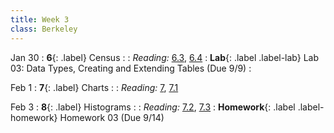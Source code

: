 ```yaml
---
title: Week 3
class: Berkeley
---
```


Jan 30
: **6**{: .label} Census
  : <!--[Slides](#) &#8226; [Demos](#) &#8226; [Video](#)-->
: *Reading:* [6.3](https://inferentialthinking.com/chapters/06/3/Example_Population_Trends.html), [6.4](https://inferentialthinking.com/chapters/06/4/Example_Sex_Ratios.html)
: **Lab**{: .label .label-lab} Lab 03: Data Types, Creating and Extending Tables (Due 9/9)
  : <!--[Lab 03 Worksheet](#)-->

Feb 1
: **7**{: .label} Charts
  : <!--[Slides](#) &#8226; [Demos](#) &#8226; [Video](#)-->
: *Reading:* [7](https://inferentialthinking.com/chapters/07/Visualization.html), [7.1](https://inferentialthinking.com/chapters/07/1/Visualizing_Categorical_Distributions.html)

Feb 3
: **8**{: .label} Histograms
  : <!--[Slides](#) &#8226; [Demos](#) &#8226; [Video](#)-->
: *Reading:* [7.2](https://inferentialthinking.com/chapters/07/2/Visualizing_Numerical_Distributions.html), [7.3](https://inferentialthinking.com/chapters/07/3/Overlaid_Graphs.html)
: **Homework**{: .label .label-homework} Homework 03 (Due 9/14)
